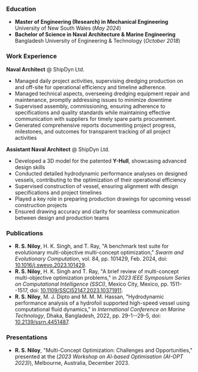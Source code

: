 ### Education
- **Master of Engineering (Research) in Mechanical Engineering**
  University of New South Wales
  (_May 2024_)
- **Bachelor of Science in Naval Architecture & Marine Engineering**
  Bangladesh University of Engineering & Technology
  (_October 2018_)

### Work Experience
**Naval Architect** @ ShipDyn Ltd.
- Managed daily project activities, supervising dredging production on and off-site for operational efficiency and timeline adherence.
- Managed technical aspects, overseeing dredging equipment repair and maintenance, promptly addressing issues to minimize downtime
- Supervised assembly, commissioning, ensuring adherence to specifications and quality standards while maintaining effective communication with suppliers for timely spare parts procurement.
- Generated comprehensive reports documenting project progress, milestones, and outcomes for transparent tracking of all project activities

**Assistant Naval Architect** @ ShipDyn Ltd.
- Developed a 3D model for the patented **Y-Hull**, showcasing advanced design skills
- Conducted detailed hydrodynamic performance analyses on designed vessels, contributing to the optimization of their operational efficiency
- Supervised construction of vessel, ensuring alignment with design specifications and project timelines
- Played a key role in preparing production drawings for upcoming vessel construction projects
- Ensured drawing accuracy and clarity for seamless communication between design and production teams

### Publications
- **R. S. Niloy**, H. K. Singh, and T. Ray, "A benchmark test suite for evolutionary multi-objective multi-concept optimization," _Swarm and Evolutionary Computation_, vol. 84, pp. 101429, Feb. 2024, doi: [10.1016/j.swevo.2023.101429](https://doi.org/10.1016/j.swevo.2023.101429).
- **R. S. Niloy**, H. K. Singh and T. Ray, "A brief review of multi-concept multi-objective optimization problems," in _2023 IEEE Symposium Series on Computational Intelligence (SSCI)_, Mexico City, Mexico, pp. 1511--1517, doi: [10.1109/SSCI52147.2023.10371911](https://doi.org/10.1109/SSCI52147.2023.10371911).
- **R. S. Niloy**, M. J. Dipto and M. M. M. Hassan, "Hydrodynamic performance analysis of a hydrofoil supported high-speed vessel using computational fluid dynamics," in _International Conference on Marine Technology_, Dhaka, Bangladesh, 2022, pp. 29-1--29-5, doi: [10.2139/ssrn.4451487](https://doi.org/10.2139/ssrn.4451487).

### Presentations
- **R. S. Niloy**, "Multi-Concept Optimization: Challenges and Opportunities," presented at the (_2023 Workshop on AI-based Optimisation (AI-OPT 2023)_), Melbourne, Australia, December 2023.
